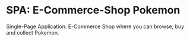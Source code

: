 # SPA: E-Commerce-Shop Pokemon
Single-Page Application: E-Commerce Shop where you can browse, buy and collect Pokemon.
